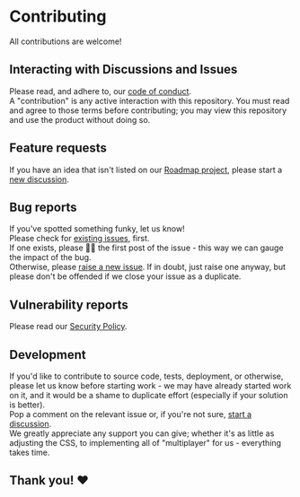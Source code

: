 # Contributing  

All contributions are welcome!  

## Interacting with Discussions and Issues

Please read, and adhere to, our [code of conduct](https://github.com/j-m/grid/blob/main/CODE_OF_CONDUCT.md).  
A "contribution" is any active interaction with this repository.
You must read and agree to those terms before contributing; you may view this repository and use the product without doing so.  

## Feature requests

If you have an idea that isn't listed on our [Roadmap project](https://github.com/j-m/grid/projects/1), please start a [new discussion](https://github.com/j-m/grid/discussions/new).

## Bug reports

If you've spotted something funky, let us know!  
Please check for [existing issues](https://github.com/j-m/grid/issues), first.  
If one exists, please 👍🏻 the first post of the issue - this way we can gauge the impact of the bug.  
Otherwise, please [raise a new issue](https://github.com/j-m/grid/issues/new).
If in doubt, just raise one anyway, but please don't be offended if we close your issue as a duplicate.

## Vulnerability reports

Please read our [Security Policy](https://github.com/j-m/grid/blob/main/SECURITY.md).

## Development

If you'd like to contribute to source code, tests, deployment, or otherwise, please let us know before starting work - we may have already started work on it, and it would be a shame to duplicate effort (especially if your solution is better).  
Pop a comment on the relevant issue or, if you're not sure, [start a discussion](https://github.com/j-m/grid/discussions/new).  
We greatly appreciate any support you can give; whether it's as little as adjusting the CSS, to implementing all of "multiplayer" for us - everything takes time.

## Thank you! ♥
